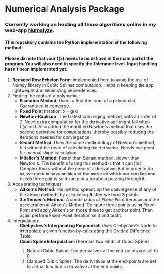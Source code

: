 # Numerical Analysis Package

### Currently working on hosting all these algorithms online in my web-app [Numalyze](https://numalyze.herokuapp.com).

#### This repository contains the Python implementation of the following method:

#### Please do note that your f(x) needs to be defined in the main part of the program. You will also need to specify the Tolerance level. Input handling hasn't been implemented yet.

<ol>
  <li><Strong>Reduced Row Echelon Form</Strong>: Implemented here to avoid the use of Numpy library in Cubic Splines computation. Helps in keeping the app lightweight and minimizing dependencies.</li>
  <li>Finding the roots of a polynomial:
    <ul>
      <li><strong>Bisection Method</strong>: Used to find the roots of a polynomial. Guaranteed to converge.</li>
      <li><strong>Fixed Poin</strong>t Iteration: x = g(x)</li>
      <li><strong>Newton-Raphson</strong>: The fastest converging method, with an order of 2. Need extra computation for the derivative and might fail when f'(x) = 0. Also added the modified Newton's method that uses the second derivative for computations, thereby possibly reducing the iterations needed for convergence.</li>
      <li><strong>Secant Method</strong>: Uses the same methodology of Newton's method, but without the need of calculating the derivative. Needs two point for manual slope calculation.</li>
      <li><strong>Müeller's Method</strong>: Faster than Secant method, slower than Newton's. The benefit of using this method is that it can find Complex Roots without the need of a derivative. But in order to do so, we need to have an idea of the curve on which our root lies and needs three points so it can plot a parabola passing through it.</li>
    </ul>
  </li>
  <li> Accelerating techniques:
    <ul>
      <li><strong>Aitken's Method</strong>: His method speeds up the convergence of any of the above methods by calculating 𝝙 after we have 3 points.</li>
      <li><strong>Steffensen's Method</strong>: A combination of Fixed-Point Iteration and the acceleration of Aitken's Method. Compute three points using Fixed-Point and apply Aitken's on those three to get another point. Then again perform Fixed-Point Iteration on it and profit.</li>
    </ul>
  </li>
  <li>Interpolation:
    <ul><STRONG>Chebyshev's Interpolating Polynomial</STRONG>: Uses Chebyshev's Node to interpolate a given function by calculating the Divided Difference Table.</ul>
    <ul><STRONG>Cubic Spline Interpolation:</STRONG>There are two kinds of Cubic Splines:
      <ol>
        <li>Natural Cubic Spline: The derivatives at the end-points are set to 0.</li>
        <li>Clamped Cubic Spline: The derivatives at the end-points are set to actual function's derivative at the end points.</li>
      </ol>
    </ul>
  </li>
</ol>

